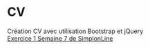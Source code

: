 # CV  
Création CV avec utilisation Bootstrap et jQuery  
[Exercice 1 Semaine 7 de SimplonLine](http://simplonline.co/ressources/13-ressources/86-website-onepage-avec-bootstrap)
